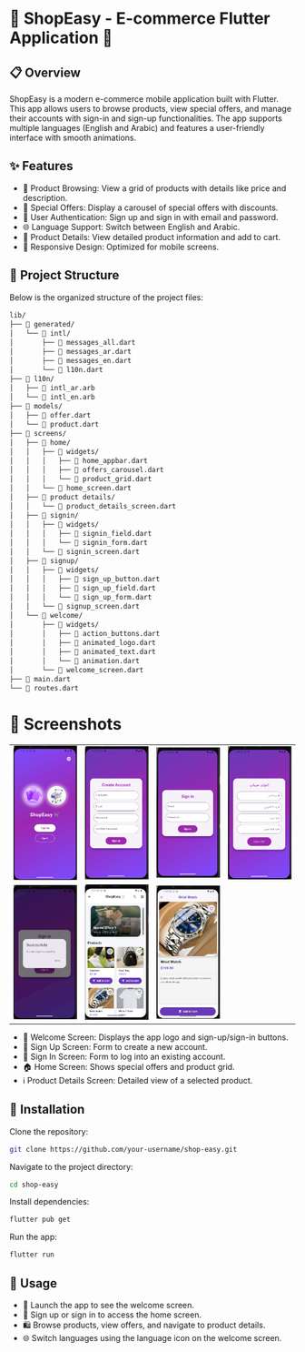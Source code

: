 # 🌟 ShopEasy - E-commerce Flutter Application 🌟
## 📋 Overview
ShopEasy is a modern e-commerce mobile application built with Flutter. This app allows users to browse products, view special offers, and manage their accounts with sign-in and sign-up functionalities. The app supports multiple languages (English and Arabic) and features a user-friendly interface with smooth animations.

## ✨ Features
- 🛒 Product Browsing: View a grid of products with details like price and description. 
- 🎁 Special Offers: Display a carousel of special offers with discounts. 
- 🔐 User Authentication: Sign up and sign in with email and password.
- 🌐 Language Support: Switch between English and Arabic. 
- 📝 Product Details: View detailed product information and add to cart. 
- 📱 Responsive Design: Optimized for mobile screens.
## 📂 Project Structure
Below is the organized structure of the project files:

```plaintext
lib/
├── 📁 generated/
│   └── 📁 intl/
│       ├── 📄 messages_all.dart
│       ├── 📄 messages_ar.dart
│       ├── 📄 messages_en.dart
│       └── 📄 l10n.dart
├── 📁 l10n/
│   ├── 📄 intl_ar.arb
│   └── 📄 intl_en.arb
├── 📁 models/
│   ├── 📄 offer.dart
│   └── 📄 product.dart
├── 📁 screens/
│   ├── 📁 home/
│   │   ├── 📁 widgets/
│   │   │   ├── 📄 home_appbar.dart
│   │   │   ├── 📄 offers_carousel.dart
│   │   │   └── 📄 product_grid.dart
│   │   └── 📄 home_screen.dart
│   ├── 📁 product details/
│   │   └── 📄 product_details_screen.dart
│   ├── 📁 signin/
│   │   ├── 📁 widgets/
│   │   │   ├── 📄 signin_field.dart
│   │   │   └── 📄 signin_form.dart
│   │   └── 📄 signin_screen.dart
│   ├── 📁 signup/
│   │   ├── 📁 widgets/
│   │   │   ├── 📄 sign_up_button.dart
│   │   │   ├── 📄 sign_up_field.dart
│   │   │   └── 📄 sign_up_form.dart
│   │   └── 📄 signup_screen.dart
│   └── 📁 welcome/
│       ├── 📁 widgets/
│       │   ├── 📄 action_buttons.dart
│       │   ├── 📄 animated_logo.dart
│       │   ├── 📄 animated_text.dart
│       │   └── 📄 animation.dart
│       └── 📄 welcome_screen.dart
├── 📄 main.dart
└── 📄 routes.dart
``` 

# 📸 Screenshots
<table>
  <tr>
    <td><img src="assets/images/screen_shot1.png" width="150"></td>
    <td><img src="assets/images/screen_shot2.png" width="150"></td>
    <td><img src="assets/images/screen_shot3.png" width="150"></td>
    <td><img src="assets/images/screen_shot4.png" width="150"></td>
  </tr>
  <tr>
    <td><img src="assets/images/screen_shot5.png" width="150"></td>
    <td><img src="assets/images/screen_shot6.png" width="150"></td>
    <td><img src="assets/images/screen_shot7.png" width="150"></td>
  </tr>
</table>

- 🎉 Welcome Screen: Displays the app logo and sign-up/sign-in buttons.
- 📝 Sign Up Screen: Form to create a new account.
- 🔑 Sign In Screen: Form to log into an existing account.
- 🏠 Home Screen: Shows special offers and product grid.
- ℹ️ Product Details Screen: Detailed view of a selected product.

## 🚀 Installation

Clone the repository:
```bash
git clone https://github.com/your-username/shop-easy.git
```
Navigate to the project directory:
```bash
cd shop-easy
```
Install dependencies:
```bash
flutter pub get
```
Run the app:
```bash
flutter run
```
## 📖 Usage
- 🚀 Launch the app to see the welcome screen.
- 📝 Sign up or sign in to access the home screen.
- 🛍️ Browse products, view offers, and navigate to product details.
- 🌐 Switch languages using the language icon on the welcome screen.

